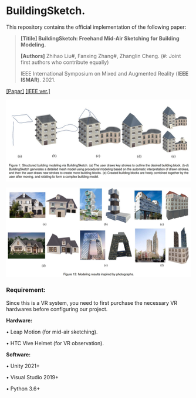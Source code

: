 # BuildingSketch.

This repository contains the official implementation of the following paper:

 > **[Titile] BuildingSketch: Freehand Mid-Air Sketching for Building Modeling.**
 >
 > **[Authors]** Zhihao Liu#, Fanxing Zhang#, Zhanglin Cheng.
  (#: Joint first authors who contribute equally)
 >
 > IEEE International Symposium on Mixed and Augmented Reality (**IEEE ISMAR**). 2021.
 
[[Papar]](https://ryuzhihao123.github.io/data/ismar21_building.pdf) [[IEEE ver.]](https://ieeexplore.ieee.org/document/9583810)

![system](https://github.com/RyuZhihao123/ISMAR_Building/blob/main/Figures/0.png)

![result](https://github.com/RyuZhihao123/ISMAR_Building/blob/main/Figures/2.png)



### Requirement:

Since this is a VR system, you need to first purchase the necessary VR hardwares before configuring our project.

**Hardware:**

$\bullet$ Leap Motion (for mid-air sketching).

$\bullet$ HTC Vive Helmet (for VR observation).

**Software:**

$\bullet$ Unity 2021+

$\bullet$ Visual Studio 2019+

$\bullet$ Python 3.6+


